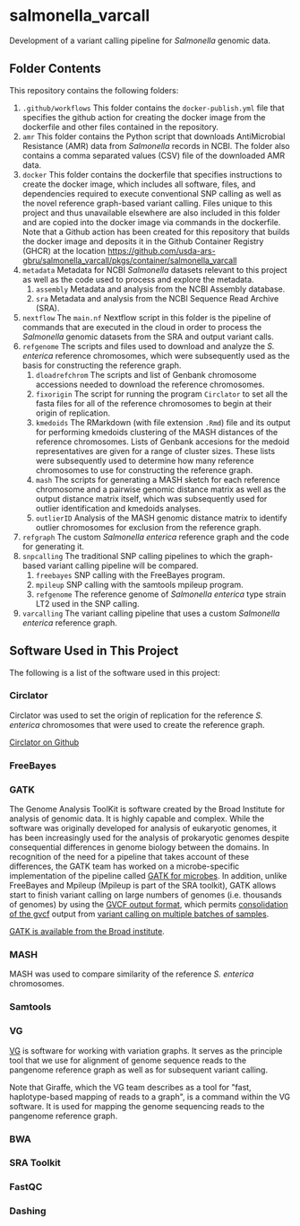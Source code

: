# salmonella_varcall
Development of a variant calling pipeline for *Salmonella* genomic data.

## Folder Contents

This repository contains the following folders:

1. `.github/workflows` This folder contains the `docker-publish.yml` file that specifies the github action for creating the docker image from the dockerfile and other files contained in the repository.
2. `amr` This folder contains the Python script that downloads AntiMicrobial Resistance (AMR) data from *Salmonella* records in NCBI. The folder also contains a comma separated values (CSV) file of the downloaded AMR data.
3. `docker` This folder contains the dockerfile that specifies instructions to create the docker image, which includes all software, files, and dependencies required to execute conventional SNP calling as well as the novel reference graph-based variant calling. Files unique to this project and thus unavailable elsewhere are also included in this folder and are copied into the docker image via commands in the dockerfile. Note that a Github action has been created for this repository that builds the docker image and deposits it in the Github Container Registry (GHCR) at the location https://github.com/usda-ars-gbru/salmonella_varcall/pkgs/container/salmonella_varcall
4. `metadata` Metadata for NCBI *Salmonella* datasets relevant to this project as well as the code used to process and explore the metadata.
   1. `assembly` Metadata and analysis from the NCBI Assembly database.
   2. `sra` Metadata and analysis from the NCBI Sequence Read Archive (SRA).
5. `nextflow` The `main.nf` Nextflow script in this folder is the pipeline of commands that are executed in the cloud in order to process the *Salmonella* genomic datasets from the SRA and output variant calls.
6. `refgenome` The scripts and files used to download and analyze the *S. enterica* reference chromosomes, which were subsequently used as the basis for constructing the reference graph.
   1. `dloadrefchrom` The scripts and list of Genbank chromosome accessions needed to download the reference chromosomes.
   2. `fixorigin` The script for running the program `Circlator` to set all the fasta files for all of the reference chromosomes to begin at their origin of replication.
   3. `kmedoids` The RMarkdown (with file extension `.Rmd`) file and its output for performing kmedoids clustering of the MASH distances of the reference chromosomes. Lists of Genbank accesions for the medoid representatives are given for a range of cluster sizes. These lists were subsequently used to determine how many reference chromosomes to use for constructing the reference graph.
   4. `mash` The scripts for generating a MASH sketch for each reference chromosome and a pairwise genomic distance matrix as well as the output distance matrix itself, which was subsequently used for outlier identification and kmedoids analyses.
   5. `outlierID` Analysis of the MASH genomic distance matrix to identify outlier chromosomes for exclusion from the reference graph.
7. `refgraph` The custom *Salmonella enterica* reference graph and the code for generating it.
8. `snpcalling` The traditional SNP calling pipelines to which the graph-based variant calling pipeline will be compared.
   1. `freebayes` SNP calling with the FreeBayes program.
   2. `mpileup` SNP calling with the samtools mpileup program.
   3. `refgenome` The reference genome of *Salmonella enterica* type strain LT2 used in the SNP calling.
9. `varcalling` The variant calling pipeline that uses a custom *Salmonella enterica* reference graph.

## Software Used in This Project

The following is a list of the software used in this project:

### Circlator
Circlator was used to set the origin of replication for the reference *S. enterica* chromosomes that were used to create the reference graph.

[Circlator on Github](https://github.com/sanger-pathogens/circlator)

### FreeBayes

### GATK

The Genome Analysis ToolKit is software created by the Broad Institute for analysis of genomic data. It is highly capable and complex. While the software was originally developed for analysis of eukaryotic genomes, it has been increasingly used for the analysis of prokaryotic genomes despite consequential differences in genome biology between the domains. In recognition of the need for a pipeline that takes account of these differences, the GATK team has worked on a microbe-specific implementation of the pipeline called [GATK for microbes](https://gatk.broadinstitute.org/hc/en-us/articles/360060004292-Introducing-GATK-for-Microbes). In addition, unlike FreeBayes and Mpileup (Mpileup is part of the SRA toolkit), GATK allows start to finish variant calling on large numbers of genomes (i.e. thousands of genomes) by using the [GVCF output format](https://gatk.broadinstitute.org/hc/en-us/articles/360035531812-GVCF-Genomic-Variant-Call-Format), which permits [consolidation of the gvcf](https://gatk.broadinstitute.org/hc/en-us/articles/360035889971) output from [variant calling on multiple batches of samples](https://gatk.broadinstitute.org/hc/en-us/articles/360035890411-Calling-variants-on-cohorts-of-samples-using-the-HaplotypeCaller-in-GVCF-mode).

[GATK is available from the Broad institute](https://gatk.broadinstitute.org/hc/en-us).

### MASH

MASH was used to compare similarity of the reference *S. enterica* chromosomes.

### Samtools

### VG

[VG](https://github.com/vgteam/vg) is software for working with variation graphs. It serves as the principle tool that we use for alignment of genome sequence reads to the pangenome reference graph as well as for subsequent variant calling.

Note that Giraffe, which the VG team describes as a tool for "fast, haplotype-based mapping of reads to a graph", is a command within the VG software. It is used for mapping the genome sequencing reads to the pangenome reference graph.

### BWA

### SRA Toolkit

### FastQC

### Dashing
